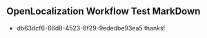 ## OpenLocalization Workflow Test MarkDown
* db63dcf6-66d8-4523-8f29-9ededbe93ea5 thanks!

<!--HONumber=Aug16_HO4-->



